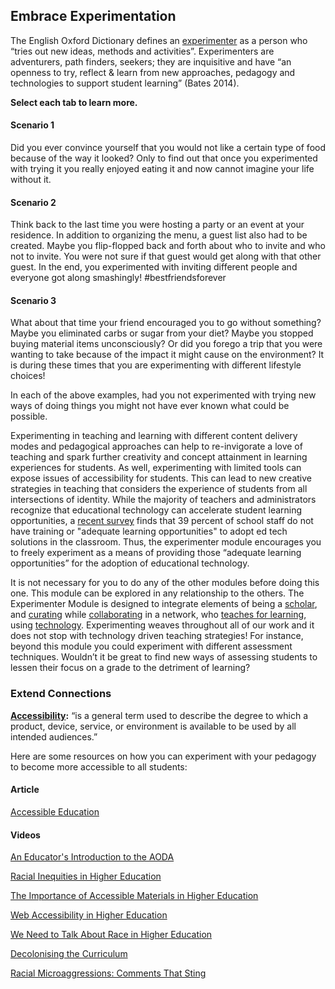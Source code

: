 ## Embrace Experimentation

The English Oxford Dictionary defines an [experimenter](https://en.oxforddictionaries.com/definition/experimenter) as a person who “tries out new ideas, methods and activities”. Experimenters are adventurers, path finders, seekers; they are inquisitive and have “an openness to try, reflect & learn from new approaches, pedagogy and technologies to support student learning” (Bates 2014).

**Select each tab to learn more.**

<!-- tabs:start -->

#### **Scenario 1**

Did you ever convince yourself that you would not like a certain type of food because of the way it looked? Only to find out that once you experimented with trying it you really enjoyed eating it and now cannot imagine your life without it.

#### **Scenario 2**

Think back to the last time you were hosting a party or an event at your residence. In addition to organizing the menu, a guest list also had to be created. Maybe you flip-flopped back and forth about who to invite and who not to invite. You were not sure if that guest would get along with that other guest. In the end, you experimented with inviting different people and everyone got along smashingly! #bestfriendsforever

#### **Scenario 3**

What about that time your friend encouraged you to go without something? Maybe you eliminated carbs or sugar from your diet? Maybe you stopped buying material items unconsciously? Or did you forego a trip that you were wanting to take because of the impact it might cause on the environment? It is during these times that you are experimenting with different lifestyle choices!

<!-- tabs:end -->

In each of the above examples, had you not experimented with trying new ways of doing things you might not have ever known what could be possible.

Experimenting in teaching and learning with different content delivery modes and pedagogical approaches can help to re-invigorate a love of teaching and spark further creativity and concept attainment in learning experiences for students. As well, experimenting with limited tools can expose issues of accessibility for students. This can lead to new creative strategies in teaching that considers the experience of students from all intersections of identity. While the majority of teachers and administrators recognize that educational technology can accelerate student learning opportunities, a [recent survey](https://thejournal.com/articles/2019/10/14/survey-more-teacher-training-needed-for-ed-tech-tools.aspx) finds that 39 percent of school staff do not have training or "adequate learning opportunities" to adopt ed tech solutions in the classroom. Thus, the experimenter module encourages you to freely experiment as a means of providing those “adequate learning opportunities” for the adoption of educational technology.

It is not necessary for you to do any of the other modules before doing this one. This module can be explored in any relationship to the others. The Experimenter Module is designed to integrate elements of being a [scholar](https://extend.ecampusontario.ca/scholar-scenario/), and [curating](https://extend.ecampusontario.ca/curator-scenario/) while [collaborating](https://extend.ecampusontario.ca/collaborator-scenario/) in a network, who [teaches for learning](https://extend.ecampusontario.ca/teacher-for-learning-scenario/), using [technology](https://extend.ecampusontario.ca/technologist-scenario/). Experimenting weaves throughout all of our work and it does not stop with technology driven teaching strategies! For instance, beyond this module you could experiment with different assessment techniques. Wouldn’t it be great to find new ways of assessing students to lessen their focus on a grade to the detriment of learning?

### Extend Connections

**[Accessibility](https://accessiblecampus.ca/understanding-accessibility/):** “is a general term used to describe the degree to which a product, device, service, or environment is available to be used by all intended audiences.”

Here are some resources on how you can experiment with your pedagogy to become more accessible to all students:

#### Article

[Accessible Education](https://accessiblecampus.ca/tools-resources/educators-tool-kit/introduction-accessible-education/)

#### Videos

[An Educator's Introduction to the AODA](https://www.youtube.com/watch?time_continue=11&v=4AxaWGbf4mk&feature=emb_logo)

[Racial Inequities in Higher Education](https://www.youtube.com/watch?v=1qXOjQ9nfv0)

[The Importance of Accessible Materials in Higher Education](https://www.youtube.com/watch?v=LCcbtijv8fE)

[Web Accessibility in Higher Education](https://www.youtube.com/watch?v=Kd9JvDg_Exk)

[We Need to Talk About Race in Higher Education](https://www.youtube.com/watch?v=ldaBwZc6mPA)

[Decolonising the Curriculum](https://www.youtube.com/watch?v=zeKHOTDwZxU)

[Racial Microaggressions: Comments That Sting](https://www.youtube.com/watch?v=_85JVcniE_M)
